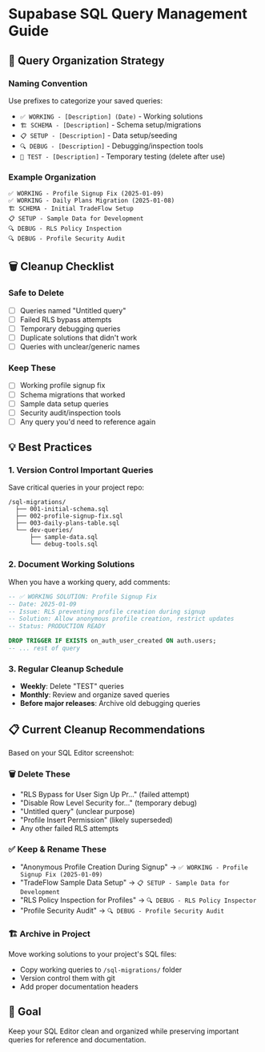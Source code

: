 # Supabase SQL Query Management Guide

## 📁 Query Organization Strategy

### Naming Convention
Use prefixes to categorize your saved queries:

- `✅ WORKING - [Description] (Date)` - Working solutions
- `🏗️ SCHEMA - [Description]` - Schema setup/migrations  
- `📋 SETUP - [Description]` - Data setup/seeding
- `🔍 DEBUG - [Description]` - Debugging/inspection tools
- `🚧 TEST - [Description]` - Temporary testing (delete after use)

### Example Organization
```
✅ WORKING - Profile Signup Fix (2025-01-09)
✅ WORKING - Daily Plans Migration (2025-01-08)
🏗️ SCHEMA - Initial TradeFlow Setup
📋 SETUP - Sample Data for Development  
🔍 DEBUG - RLS Policy Inspection
🔍 DEBUG - Profile Security Audit
```

## 🗑️ Cleanup Checklist

### Safe to Delete
- [ ] Queries named "Untitled query"
- [ ] Failed RLS bypass attempts
- [ ] Temporary debugging queries
- [ ] Duplicate solutions that didn't work
- [ ] Queries with unclear/generic names

### Keep These
- [ ] Working profile signup fix
- [ ] Schema migrations that worked
- [ ] Sample data setup queries
- [ ] Security audit/inspection tools
- [ ] Any query you'd need to reference again

## 💡 Best Practices

### 1. Version Control Important Queries
Save critical queries in your project repo:
```
/sql-migrations/
  ├── 001-initial-schema.sql
  ├── 002-profile-signup-fix.sql
  ├── 003-daily-plans-table.sql
  └── dev-queries/
      ├── sample-data.sql
      └── debug-tools.sql
```

### 2. Document Working Solutions
When you have a working query, add comments:
```sql
-- ✅ WORKING SOLUTION: Profile Signup Fix
-- Date: 2025-01-09
-- Issue: RLS preventing profile creation during signup
-- Solution: Allow anonymous profile creation, restrict updates
-- Status: PRODUCTION READY

DROP TRIGGER IF EXISTS on_auth_user_created ON auth.users;
-- ... rest of query
```

### 3. Regular Cleanup Schedule
- **Weekly**: Delete "TEST" queries
- **Monthly**: Review and organize saved queries
- **Before major releases**: Archive old debugging queries

## 📋 Current Cleanup Recommendations

Based on your SQL Editor screenshot:

### 🗑️ Delete These
- "RLS Bypass for User Sign Up Pr..." (failed attempt)
- "Disable Row Level Security for..." (temporary debug)
- "Untitled query" (unclear purpose)
- "Profile Insert Permission" (likely superseded)
- Any other failed RLS attempts

### ✅ Keep & Rename These  
- "Anonymous Profile Creation During Signup" → `✅ WORKING - Profile Signup Fix (2025-01-09)`
- "TradeFlow Sample Data Setup" → `📋 SETUP - Sample Data for Development`
- "RLS Policy Inspection for Profiles" → `🔍 DEBUG - RLS Policy Inspector`
- "Profile Security Audit" → `🔍 DEBUG - Profile Security Audit`

### 🏗️ Archive in Project
Move working solutions to your project's SQL files:
- Copy working queries to `/sql-migrations/` folder
- Version control them with git
- Add proper documentation headers

## 🎯 Goal
Keep your SQL Editor clean and organized while preserving important queries for reference and documentation. 